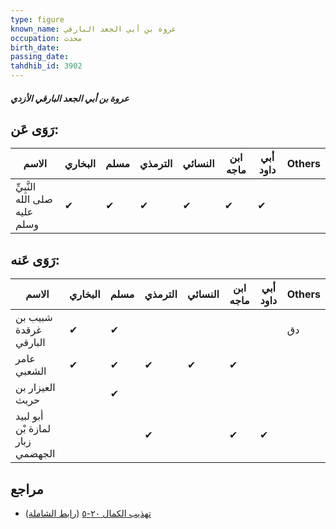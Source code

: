 ```yaml
---
type: figure
known_name: عروة بن أبي الجعد البارقي
occupation: محدث
birth_date:
passing_date:
tahdhib_id: 3902
---
```

##### عروة بن أبي الجعد البارقي الأزدي

## رَوَى عَن:
| الاسم                         | البخاري | مسلم | الترمذي | النسائي | ابن ماجه | أبي داود | Others |
| ----------------------------- | ------- | ---- | ------- | ------- | -------- | -------- | ------ |
| النَّبِيِّ صلى الله عليه وسلم | ✔       | ✔    | ✔       | ✔       | ✔        | ✔        |        |
## رَوَى عَنه:
| الاسم                           | البخاري | مسلم | الترمذي | النسائي | ابن ماجه | أبي داود | Others |
| ------------------------------- | ------- | ---- | ------- | ------- | -------- | -------- | ------ |
| شبيب بن غرقدة البارقي           | ✔       | ✔    |         |         |          |          | دق     |
| عامر الشعبي                     | ✔       | ✔    | ✔       | ✔       | ✔        |          |        |
| العيزار بن حريث                 |         | ✔    |         |         |          |          |        |
| أبو لبيد لمازة بْن زبار الجهضمي |         |      | ✔       |         | ✔        | ✔        |        |
## مراجع
- [تهذيب الكمال ٢٠-٥](obsidian://open?vault=Tahdhib-al-Kamal&file=Figures/٣٩٠٢-عروة%20بن%20أبي%20الجعد%20البارقي%20الأزدي) ([رابط الشاملة](https://shamela.ws/book/3722/10135))